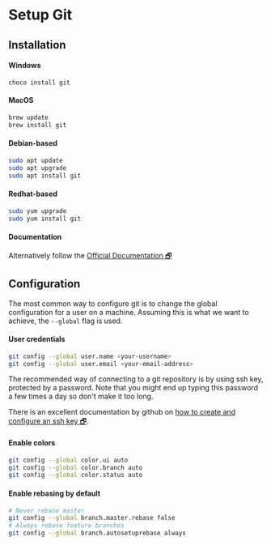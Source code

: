 # Setup Git

## Installation

#### Windows

```PS
choco install git
```

#### MacOS

```bash
brew update
brew install git
```

#### Debian-based

```bash
sudo apt update
sudo apt upgrade
sudo apt install git
```

#### Redhat-based

```bash
sudo yum upgrade
sudo yum install git
```

#### Documentation

Alternatively follow the [Official Documentation 🗗](https://git-scm.com/download/)

## Configuration

The most common way to configure git is to change the global configuration for a user on a machine.
Assuming this is what we want to achieve, the `--global` flag is used.

#### User credentials

```bash
git config --global user.name <your-username>
git config --global user.email <your-email-address>
```

The recommended way of connecting to a git repository is by using ssh key, protected by a password.
Note that you might end up typing this password a few times a day so don't make it too long.

There is an excellent documentation by github on
[how to create and configure an ssh key 🗗](https://help.github.com/articles/generating-a-new-ssh-key-and-adding-it-to-the-ssh-agent/).

#### Enable colors

```bash
git config --global color.ui auto
git config --global color.branch auto
git config --global color.status auto
```

#### Enable rebasing by default

```bash
# Never rebase master
git config --global branch.master.rebase false
# Always rebase feature branches
git config --global branch.autosetuprebase always
```
